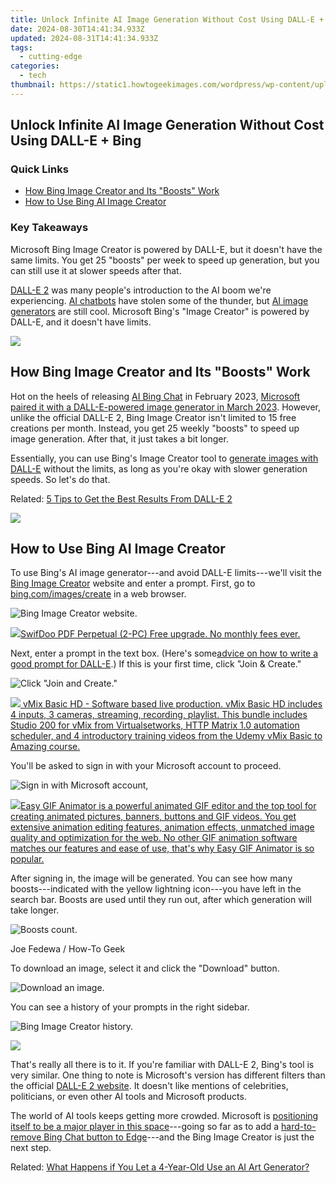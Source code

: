 ```yaml
---
title: Unlock Infinite AI Image Generation Without Cost Using DALL-E + Bing
date: 2024-08-30T14:41:34.933Z
updated: 2024-08-31T14:41:34.933Z
tags:
  - cutting-edge
categories:
  - tech
thumbnail: https://static1.howtogeekimages.com/wordpress/wp-content/uploads/2023/03/Bing-Image-Creator.png
---
```


## Unlock Infinite AI Image Generation Without Cost Using DALL-E + Bing

### Quick Links

* [How Bing Image Creator and Its "Boosts" Work](https://remote-screen-capture.techidaily.com/in-2024-boosting-creativity-a-compreehensive-guide-to-enhanced-obs-edits/)
* [How to Use Bing AI Image Creator](https://youtube-clips.techidaily.com/in-2024-a-symphony-of-selection-assembling-your-best-music-choices-on-youtube/)

### Key Takeaways

 Microsoft Bing Image Creator is powered by DALL-E, but it doesn't have the same limits. You get 25 "boosts" per week to speed up generation, but you can still use it at slower speeds after that.

[DALL-E 2](https://video-screen-grab.techidaily.com/new-2024-approved-home-sweet-habitat-6-basic-mc-dwellings-demystified/) was many people's introduction to the AI boom we're experiencing. [AI chatbots](https://screen-mirroring-recording.techidaily.com/in-2024-3-must-know-methods-to-record-on-your-ipad/) have stolen some of the thunder, but [AI image generators](https://fox-info.techidaily.com/new-synthesize-stellar-titles-using-ai-insights/) are still cool. Microsoft Bing's "Image Creator" is powered by DALL-E, and it doesn't have limits.

<!-- affiliate ads begin -->
<a href="https://shop.mondly.com/affiliate.php?ACCOUNT=ATISTUDI&AFFILIATE=108875&PATH=https%3A%2F%2Fwww.mondly.com%3FAFFILIATE%3D108875%26RESOURCE%3D%2BGeneral%2B970x90%2B"><img src="https://secure.avangate.com/images/merchant/69c418c33ec2e1a4267fa9bb77fa1428/general-970x90.gif" border="0"></a>
<!-- affiliate ads end -->
##  How Bing Image Creator and Its "Boosts" Work

 Hot on the heels of releasing [AI Bing Chat](https://facebook-video-recording.techidaily.com/new-in-2024-the-insiders-look-at-securing-fb-status-videos/) in February 2023, [Microsoft paired it with a DALL-E-powered image generator in March 2023](https://review-topics.techidaily.com/recover-excel-2013-files-from-virus-infected-pen-drives-for-free-by-stellar-guide/). However, unlike the official DALL-E 2, Bing Image Creator isn't limited to 15 free creations per month. Instead, you get 25 weekly "boosts" to speed up image generation. After that, it just takes a bit longer.

 Essentially, you can use Bing's Image Creator tool to [generate images with DALL-E](https://visual-screen-recording.techidaily.com/updated-myvidhub-testing-a-quest-for-more-features-for-2024/) without the limits, as long as you're okay with slower generation speeds. So let's do that.

Related: [5 Tips to Get the Best Results From DALL-E 2](https://facebook-video-footage.techidaily.com/unveiling-distinctions-a-look-at-youtube-and-dailymention-for-2024/) 

<!-- affiliate ads begin -->
<a href="https://shop.incomedia.eu/order/checkout.php?PRODS=12730965&QTY=1&AFFILIATE=108875&CART=1"><img src="https://incomedia.eu/files/images/affiliates/w5/03_WBSX5_728x90_red_CTA.jpg" border="0"></a>
<!-- affiliate ads end -->
##  How to Use Bing AI Image Creator

 To use Bing's AI image generator---and avoid DALL-E limits---we'll visit the [Bing Image Creator](https://www.bing.com/images/create) website and enter a prompt. First, go to [bing.com/images/create](https://www.bing.com/images/create) in a web browser.

![Bing Image Creator website.](https://static1.howtogeekimages.com/wordpress/wp-content/uploads/2023/03/2023-03-21_11-24-27.jpg) 

<!-- affiliate ads begin -->
<a href="https://purchase.swifdoo.com/order/checkout.php?PRODS=38709260&QTY=1&AFFILIATE=108875&CART=1"><img src="https://secure.avangate.com/images/merchant/8b932759a5a04ddb34bf79e3f9072e4b/products/Product%20box%20white-1024x1024.png" border="0">SwifDoo PDF Perpetual (2-PC)  Free upgrade. No monthly fees ever. </a>
<!-- affiliate ads end -->
 Next, enter a prompt in the text box. (Here's some[advice on how to write a good prompt for DALL-E](https://facebook-video-footage.techidaily.com/unveiling-distinctions-a-look-at-youtube-and-dailymention-for-2024/).) If this is your first time, click "Join & Create."

![Click "Join and Create."](https://static1.howtogeekimages.com/wordpress/wp-content/uploads/2023/03/2023-03-21_11-26-26.jpg) 

<!-- affiliate ads begin -->
<a href="https://secure.2checkout.com/order/checkout.php?PRODS=4718728&QTY=1&AFFILIATE=108875&CART=1"> <img src="https://secure.avangate.com/images/merchant/ce9a6fb2becc2d235e62b125e9260102/products/vMixCallScreenshot1-large.jpg" border="0"> vMix Basic HD - Software based live production. vMix Basic HD includes 4 inputs, 3 cameras, streaming, recording, playlist. 
This bundle includes Studio 200 for vMix from Virtualsetworks, HTTP Matrix 1.0 automation scheduler, and 4 introductory training videos from the Udemy vMix Basic to Amazing course. </a>
<!-- affiliate ads end -->
 You'll be asked to sign in with your Microsoft account to proceed.

![Sign in with Microsoft account,](https://static1.howtogeekimages.com/wordpress/wp-content/uploads/2023/03/2023-03-21_11-29-14.jpg) 

<!-- affiliate ads begin -->
<a href="https://secure.2checkout.com/order/checkout.php?PRODS=174416&QTY=1&AFFILIATE=108875&CART=1"><img src="https://www.easygifanimator.net/images/gif-animator.png" border="0">Easy GIF Animator is a powerful animated GIF editor and the top tool for creating animated pictures, banners, buttons and GIF videos. You get extensive animation editing features, animation effects, unmatched image quality and optimization for the web. No other GIF animation software matches our features and ease of use, that's why Easy GIF Animator is so popular.</a>
<!-- affiliate ads end -->
 After signing in, the image will be generated. You can see how many boosts---indicated with the yellow lightning icon---you have left in the search bar. Boosts are used until they run out, after which generation will take longer.

![Boosts count.](https://static1.howtogeekimages.com/wordpress/wp-content/uploads/2023/03/2023-03-21_11-32-03.jpg) 

Joe Fedewa / How-To Geek

 To download an image, select it and click the "Download" button.

![Download an image.](https://static1.howtogeekimages.com/wordpress/wp-content/uploads/2023/03/2023-03-21_11-34-06.jpg) 

 You can see a history of your prompts in the right sidebar.

![Bing Image Creator history.](https://static1.howtogeekimages.com/wordpress/wp-content/uploads/2023/03/2023-03-21_11-38-20.jpg) 

<!-- affiliate ads begin -->
<a href="https://shop.systoolsgroup.com/affiliate.php?ACCOUNT=SYSTOOBY&AFFILIATE=108875&PATH=https%3A%2F%2Fwww.systoolsgroup.com%3FAFFILIATE%3D108875%26RESOURCE%3DSysTools%2BSQL%2BRecovery"><img src="https://www.systoolsgroup.com/box/sql-recovery.png" border="0"></a>
<!-- affiliate ads end -->
 That's really all there is to it. If you're familiar with DALL-E 2, Bing's tool is very similar. One thing to note is Microsoft's version has different filters than the official [DALL-E 2 website](https://labs.openai.com/). It doesn't like mentions of celebrities, politicians, or even other AI tools and Microsoft products.

 The world of AI tools keeps getting more crowded. Microsoft is [positioning itself to be a major player in this space](https://facebook-clips.techidaily.com/updated-in-2024-maximize-video-impact-with-full-screen-settings/)\---going so far as to add a [hard-to-remove Bing Chat button to Edge](https://screen-mirror.techidaily.com/in-2024-overview-of-the-best-oppo-a1x-5g-screen-mirroring-app-drfone-by-drfone-android/)\---and the Bing Image Creator is just the next step.

Related: [What Happens if You Let a 4-Year-Old Use an AI Art Generator?](https://visual-screen-recording.techidaily.com/updated-myvidhub-testing-a-quest-for-more-features-for-2024/)

<ins class="adsbygoogle"
     style="display:block"
     data-ad-format="autorelaxed"
     data-ad-client="ca-pub-7571918770474297"
     data-ad-slot="1223367746"></ins>



<ins class="adsbygoogle"
     style="display:block"
     data-ad-client="ca-pub-7571918770474297"
     data-ad-slot="8358498916"
     data-ad-format="auto"
     data-full-width-responsive="true"></ins>


